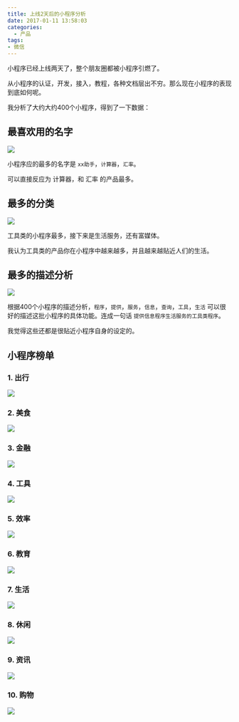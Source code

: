 ```yaml
---
title: 上线2天后的小程序分析
date: 2017-01-11 13:58:03
categories:
  - 产品
tags:
- 微信
---
```


小程序已经上线两天了，整个朋友圈都被小程序引燃了。

从小程序的认证，开发，接入，教程，各种文档层出不穷。那么现在小程序的表现到底如何呢。

我分析了大约大约400个小程序，得到了一下数据：

## 最喜欢用的名字

![](http://pics.naaln.com/blog/2019-01-14-032054.jpg-basicBlog)

小程序应的最多的名字是 `xx助手`，`计算器`，`汇率`。

可以直接反应为 计算器，和 汇率 的产品最多。

## 最多的分类

![](http://pics.naaln.com/blog/2019-01-14-032055.jpg-basicBlog)

工具类的小程序最多，接下来是生活服务，还有富媒体。

我认为工具类的产品你在小程序中越来越多，并且越来越贴近人们的生活。

## 最多的描述分析

![](http://pics.naaln.com/blog/2019-01-14-032057.jpg-basicBlog)

根据400个小程序的描述分析，`程序`，`提供`，`服务`，`信息`，`查询`，`工具`，`生活` 可以很好的描述这批小程序的具体功能。连成一句话 `提供信息程序生活服务的工具类程序`。

我觉得这些还都是很贴近小程序自身的设定的。

## 小程序榜单

### 1. 出行

![](http://pics.naaln.com/blog/2019-01-14-32058.jpg-basicBlog)

### 2. 美食

![](http://pics.naaln.com/blog/2019-01-14-032058.jpg-basicBlog)

### 3. 金融

![](http://pics.naaln.com/blog/2019-01-14-032100.jpg-basicBlog)

### 4. 工具

![](http://pics.naaln.com/blog/2019-01-14-32101.jpg-basicBlog)

### 5. 效率

![](http://pics.naaln.com/blog/2019-01-14-032101.jpg-basicBlog)

### 6. 教育

![](http://pics.naaln.com/blog/2019-01-14-032103.jpg-basicBlog)

### 7. 生活

![](http://pics.naaln.com/blog/2019-01-14-32104.jpg-basicBlog)

### 8. 休闲

![](http://pics.naaln.com/blog/2019-01-14-032105.jpg-basicBlog)

### 9. 资讯

![](http://pics.naaln.com/blog/2019-01-14-032106.jpg-basicBlog)

### 10. 购物

![](http://pics.naaln.com/blog/2019-01-14-032107.jpg-basicBlog)
